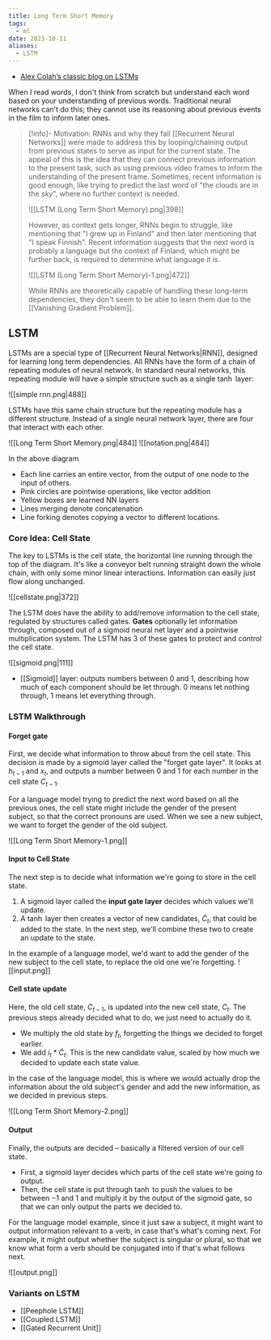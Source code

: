 ```yaml
---
title: Long Term Short Memory
tags:
  - ml
date: 2023-10-11
aliases:
  - LSTM
---
```

- [Alex Colah’s classic blog on LSTMs](http://colah.github.io/posts/2015-08-Understanding-LSTMs/)

When I read words, I don't think from scratch but understand each word based on your understanding of previous words. Traditional neural networks can't do this; they cannot use its reasoning about previous events in the film to inform later ones. 

>[!info]- Motivation: RNNs and why they fail
>[[Recurrent Neural Networks]] were made to address this by looping/chaining output from previous states to serve as input for the current state. The appeal of this is the idea that they can connect previous information to the present task, such as using previous video frames to inform the understanding of the present frame. Sometimes, recent information is good enough, like trying to predict the last word of "the clouds are in the *sky*", where no further context is needed.
>
>![[LSTM (Long Term Short Memory).png|398]]
>
> However, as context gets longer, RNNs begin to struggle, like mentioning that "I grew up in Finland" and then later mentioning that "I speak Finnish". Recent information suggests that the next word is probably a language but the context of Finland, which might be further back, is required to determine what language it is.
>
>![[LSTM (Long Term Short Memory)-1.png|472]]
>
>While RNNs are theoretically capable of handling these long-term dependencies, they don't seem to be able to learn them due to the [[Vanishing Gradient Problem]].

## LSTM
LSTMs are a special type of [[Recurrent Neural Networks|RNN]], designed for learning long term dependencies. All RNNs have the form of a chain of repeating modules of neural network. In standard neural networks, this repeating module will have a simple structure such as a single $\tanh$ layer:

![[simple rnn.png|488]]

LSTMs have this same chain structure but the repeating module has a different structure. Instead of a single neural network layer, there are four that interact with each other.

![[Long Term Short Memory.png|484]]
![[notation.png|484]]

In the above diagram
- Each line carries an entire vector, from the output of one node to the input of others.
- Pink circles are pointwise operations, like vector addition
- Yellow boxes are learned NN layers
- Lines merging denote concatenation
- Line forking denotes copying a vector to different locations.

### Core Idea: Cell State
The key to LSTMs is the cell state, the horizontal line running through the top of the diagram. It's like a conveyor belt running straight down the whole chain, with only some minor linear interactions. Information can easily just flow along unchanged.

![[cellstate.png|372]]

The LSTM does have the ability to add/remove information to the cell state, regulated by structures called gates. **Gates** optionally let information through, composed out of a sigmoid neural net layer and a pointwise multiplication system. The LSTM has 3 of these gates to protect and control the cell state.

![[sigmoid.png|111]]

- [[Sigmoid]] layer: outputs numbers between $0$ and $1$, describing how much of each component should be let through. $0$ means let nothing through, $1$ means let everything through.

### LSTM Walkthrough

#### Forget gate
First, we decide what information to throw about from the cell state. This decision is made by a sigmoid layer called the "forget gate layer". It looks at $h_{t-1}$ and $x_{t}$, and outputs a number between $0$ and $1$ for each number in the cell state $C_{{t-1}}$.

For a language model trying to predict the next word based on all the previous ones, the cell state might include the gender of the present subject, so that the correct pronouns are used. When we see a new subject, we want to forget the gender of the old subject.

![[Long Term Short Memory-1.png]]

#### Input to Cell State
The next step is to decide what information we're going to store in the cell state.
1. A sigmoid layer called the **input gate layer** decides which values we'll update.
2. A $\tanh$ layer then creates a vector of new candidates, $\tilde{C}_{t}$, that could be added to the state.
In the next step, we'll combine these two to create an update to the state.

In the example of a language model, we'd want to add the gender of the new subject to the cell state, to replace the old one we're forgetting.
![[input.png]]

#### Cell state update
Here, the old cell state, $C_{t-1}$, is updated into the new cell state, $C_{t}$. The previous steps already decided what to do, we just need to actually do it.

- We multiply the old state by $f_{t}$, forgetting the things we decided to forget earlier.
- We add $i_{t} * \tilde{C}_{t}$. This is the new candidate value, scaled by how much we decided to update each state value.

In the case of the language model, this is where we would actually drop the information about the old subject's gender and add the new information, as we decided in previous steps.

![[Long Term Short Memory-2.png]]

#### Output
Finally, the outputs are decided – basically a filtered version of our cell state.
- First, a sigmoid layer decides which parts of the cell state we're going to output.
- Then, the cell state is put through $\tanh$ to push the values to be between $-1$ and $1$ and multiply it by the output of the sigmoid gate, so that we can only output the parts we decided to.

For the language model example, since it just saw a subject, it might want to output information relevant to a verb, in case that's what's coming next. For example, it might output whether the subject is singular or plural, so that we know what form a verb should be conjugated into if that's what follows next.

![[output.png]]

### Variants on LSTM
- [[Peephole LSTM]]
- [[Coupled LSTM]]
- [[Gated Recurrent Unit]]